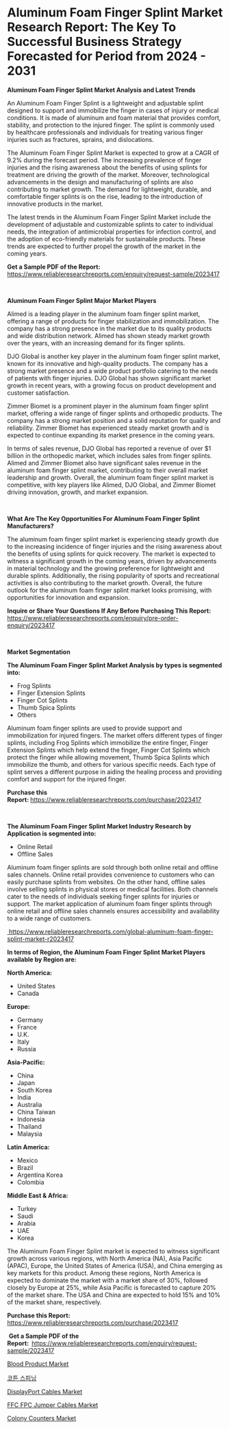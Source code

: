 <p><h1>Aluminum Foam Finger Splint Market Research Report: The Key To Successful Business Strategy Forecasted for Period from 2024 - 2031</h1></p><p><strong>Aluminum Foam Finger Splint Market Analysis and Latest Trends</strong></p>
<p><p>An Aluminum Foam Finger Splint is a lightweight and adjustable splint designed to support and immobilize the finger in cases of injury or medical conditions. It is made of aluminum and foam material that provides comfort, stability, and protection to the injured finger. The splint is commonly used by healthcare professionals and individuals for treating various finger injuries such as fractures, sprains, and dislocations.</p><p>The Aluminum Foam Finger Splint Market is expected to grow at a CAGR of 9.2% during the forecast period. The increasing prevalence of finger injuries and the rising awareness about the benefits of using splints for treatment are driving the growth of the market. Moreover, technological advancements in the design and manufacturing of splints are also contributing to market growth. The demand for lightweight, durable, and comfortable finger splints is on the rise, leading to the introduction of innovative products in the market.</p><p>The latest trends in the Aluminum Foam Finger Splint Market include the development of adjustable and customizable splints to cater to individual needs, the integration of antimicrobial properties for infection control, and the adoption of eco-friendly materials for sustainable products. These trends are expected to further propel the growth of the market in the coming years.</p></p>
<p><strong>Get a Sample PDF of the Report:&nbsp;</strong> <a href="https://www.reliableresearchreports.com/enquiry/request-sample/2023417">https://www.reliableresearchreports.com/enquiry/request-sample/2023417</a></p>
<p>&nbsp;</p>
<p><strong>Aluminum Foam Finger Splint Major Market Players</strong></p>
<p><p>Alimed is a leading player in the aluminum foam finger splint market, offering a range of products for finger stabilization and immobilization. The company has a strong presence in the market due to its quality products and wide distribution network. Alimed has shown steady market growth over the years, with an increasing demand for its finger splints.</p><p>DJO Global is another key player in the aluminum foam finger splint market, known for its innovative and high-quality products. The company has a strong market presence and a wide product portfolio catering to the needs of patients with finger injuries. DJO Global has shown significant market growth in recent years, with a growing focus on product development and customer satisfaction.</p><p>Zimmer Biomet is a prominent player in the aluminum foam finger splint market, offering a wide range of finger splints and orthopedic products. The company has a strong market position and a solid reputation for quality and reliability. Zimmer Biomet has experienced steady market growth and is expected to continue expanding its market presence in the coming years.</p><p>In terms of sales revenue, DJO Global has reported a revenue of over $1 billion in the orthopedic market, which includes sales from finger splints. Alimed and Zimmer Biomet also have significant sales revenue in the aluminum foam finger splint market, contributing to their overall market leadership and growth. Overall, the aluminum foam finger splint market is competitive, with key players like Alimed, DJO Global, and Zimmer Biomet driving innovation, growth, and market expansion.</p></p>
<p>&nbsp;</p>
<p><strong>What Are The Key Opportunities For Aluminum Foam Finger Splint Manufacturers?</strong></p>
<p><p>The aluminum foam finger splint market is experiencing steady growth due to the increasing incidence of finger injuries and the rising awareness about the benefits of using splints for quick recovery. The market is expected to witness a significant growth in the coming years, driven by advancements in material technology and the growing preference for lightweight and durable splints. Additionally, the rising popularity of sports and recreational activities is also contributing to the market growth. Overall, the future outlook for the aluminum foam finger splint market looks promising, with opportunities for innovation and expansion.</p></p>
<p><strong>Inquire or Share Your Questions If Any Before Purchasing This Report:</strong> <a href="https://www.reliableresearchreports.com/enquiry/pre-order-enquiry/2023417">https://www.reliableresearchreports.com/enquiry/pre-order-enquiry/2023417</a></p>
<p>&nbsp;</p>
<p><strong>Market Segmentation</strong></p>
<p><strong>The Aluminum Foam Finger Splint Market Analysis by types is segmented into:</strong></p>
<p><ul><li>Frog Splints</li><li>Finger Extension Splints</li><li>Finger Cot Splints</li><li>Thumb Spica Splints</li><li>Others</li></ul></p>
<p><p>Aluminum foam finger splints are used to provide support and immobilization for injured fingers. The market offers different types of finger splints, including Frog Splints which immobilize the entire finger, Finger Extension Splints which help extend the finger, Finger Cot Splints which protect the finger while allowing movement, Thumb Spica Splints which immobilize the thumb, and others for various specific needs. Each type of splint serves a different purpose in aiding the healing process and providing comfort and support for the injured finger.</p></p>
<p><strong>Purchase this Report:&nbsp;</strong><a href="https://www.reliableresearchreports.com/purchase/2023417">https://www.reliableresearchreports.com/purchase/2023417</a></p>
<p>&nbsp;</p>
<p><strong>The Aluminum Foam Finger Splint Market Industry Research by Application is segmented into:</strong></p>
<p><ul><li>Online Retail</li><li>Offline Sales</li></ul></p>
<p><p>Aluminum foam finger splints are sold through both online retail and offline sales channels. Online retail provides convenience to customers who can easily purchase splints from websites. On the other hand, offline sales involve selling splints in physical stores or medical facilities. Both channels cater to the needs of individuals seeking finger splints for injuries or support. The market application of aluminum foam finger splints through online retail and offline sales channels ensures accessibility and availability to a wide range of customers.</p></p>
<p><a href="https://www.reliableresearchreports.com/global-aluminum-foam-finger-splint-market-r2023417">&nbsp;https://www.reliableresearchreports.com/global-aluminum-foam-finger-splint-market-r2023417</a></p>
<p><strong>In terms of Region, the Aluminum Foam Finger Splint Market Players available by Region are:</strong></p>
<p>
    <p> <strong> North America: </strong>
        <ul>
            <li>United States</li>
            <li>Canada</li>
        </ul>
        </p> 
    <p> <strong> Europe: </strong>
        <ul>
            <li>Germany</li>
            <li>France</li>
            <li>U.K.</li>
            <li>Italy</li>
            <li>Russia</li>
        </ul>
        </p> 
    <p> <strong> Asia-Pacific: </strong>
        <ul>
            <li>China</li>
            <li>Japan</li>
            <li>South Korea</li>
            <li>India</li>
            <li>Australia</li>
            <li>China Taiwan</li>
            <li>Indonesia</li>
            <li>Thailand</li>
            <li>Malaysia</li>
        </ul>
        </p> 
    <p> <strong> Latin America: </strong>
        <ul>
            <li>Mexico</li>
            <li>Brazil</li>
            <li>Argentina Korea</li>
            <li>Colombia</li>
        </ul>
        </p> 
    <p> <strong> Middle East & Africa: </strong>
        <ul>
            <li>Turkey</li>
            <li>Saudi</li>
            <li>Arabia</li>
            <li>UAE</li>
            <li>Korea</li>
        </ul>
    </p>
    </p>
<p><p>The Aluminum Foam Finger Splint market is expected to witness significant growth across various regions, with North America (NA), Asia Pacific (APAC), Europe, the United States of America (USA), and China emerging as key markets for this product. Among these regions, North America is expected to dominate the market with a market share of 30%, followed closely by Europe at 25%, while Asia Pacific is forecasted to capture 20% of the market share. The USA and China are expected to hold 15% and 10% of the market share, respectively.</p></p>
<p><strong>Purchase this Report: </strong><a href="https://www.reliableresearchreports.com/purchase/2023417">https://www.reliableresearchreports.com/purchase/2023417</a></p>
<p>&nbsp;<strong>Get a Sample PDF of the Report:&nbsp;&nbsp;</strong><a href="https://www.reliableresearchreports.com/enquiry/request-sample/2023417">https://www.reliableresearchreports.com/enquiry/request-sample/2023417</a></p>
<p><strong></strong></p>
<p><p><a href="https://www.linkedin.com/pulse/blood-product-market-trends-forecast-competitive-analysis-5my4f">Blood Product Market</a></p><p><a href="https://github.com/darrellockm3ytan895656/Market-Research-Report-List-1/blob/main/673250952138.md">코튼 스피닝</a></p><p><a href="https://github.com/shotows/Market-Research-Report-List-2/blob/main/displayport-cables-market.md">DisplayPort Cables Market</a></p><p><a href="https://github.com/beatblasta/Market-Research-Report-List-3/blob/main/ffc-fpc-jumper-cables-market.md">FFC FPC Jumper Cables Market</a></p><p><a href="https://www.linkedin.com/pulse/analyzing-colony-counters-market-global-industry-perspective-ohoef">Colony Counters Market</a></p></p>